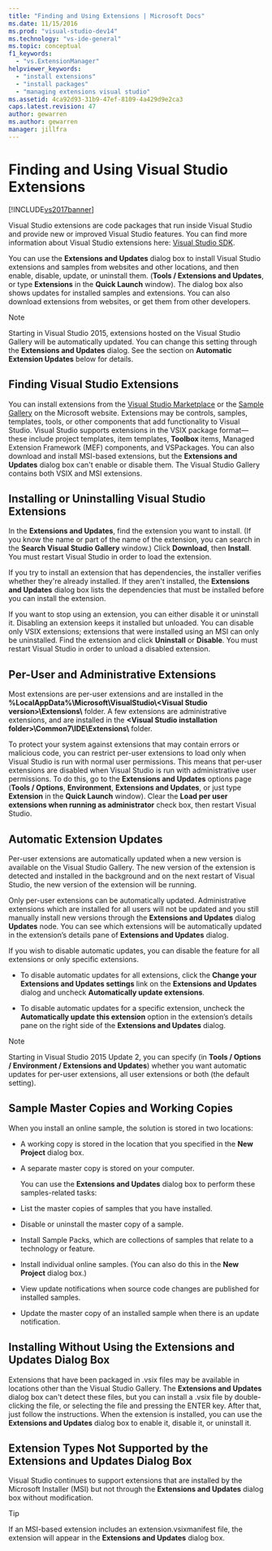 ```yaml
---
title: "Finding and Using Extensions | Microsoft Docs"
ms.date: 11/15/2016
ms.prod: "visual-studio-dev14"
ms.technology: "vs-ide-general"
ms.topic: conceptual
f1_keywords:
  - "vs.ExtensionManager"
helpviewer_keywords:
  - "install extensions"
  - "install packages"
  - "managing extensions visual studio"
ms.assetid: 4ca92d93-31b9-47ef-8109-4a429d9e2ca3
caps.latest.revision: 47
author: gewarren
ms.author: gewarren
manager: jillfra
---
```

# Finding and Using Visual Studio Extensions
[!INCLUDE[vs2017banner](../includes/vs2017banner.md)]

Visual Studio extensions are code packages that run inside Visual Studio and provide new or improved Visual Studio features. You can find more information about Visual Studio extensions here: [Visual Studio SDK](../extensibility/visual-studio-sdk.md).

 You can use the **Extensions and Updates** dialog box to install Visual Studio extensions and samples from websites and other locations, and then enable, disable, update, or uninstall them. (**Tools / Extensions and Updates**, or type **Extensions** in the **Quick Launch** window). The dialog box also shows updates for installed samples and extensions. You can also download extensions from websites, or get them from other developers.

> [!NOTE]
>  Starting in Visual Studio 2015, extensions hosted on the Visual Studio Gallery will be automatically updated.  You can change this setting through the **Extensions and Updates** dialog.  See the section on **Automatic Extension Updates** below for details.

## Finding Visual Studio Extensions
 You can install extensions from the [Visual Studio Marketplace](https://marketplace.visualstudio.com/) or the [Sample Gallery](https://code.msdn.microsoft.com/vstudio) on the Microsoft website. Extensions may be controls, samples, templates, tools, or other components that add functionality to Visual Studio. Visual Studio supports extensions in the VSIX package format—these include project templates, item templates, **Toolbox** items, Managed Extension Framework (MEF) components, and VSPackages. You can also download and install MSI-based extensions, but the **Extensions and Updates** dialog box can't enable or disable them. The Visual Studio Gallery contains both VSIX and MSI extensions.

## Installing or Uninstalling Visual Studio Extensions
 In the **Extensions and Updates**, find the extension you want to install. (If you know the name or part of the name of the extension, you can search in the **Search Visual Studio Gallery** window.) Click **Download**, then **Install**. You must restart Visual Studio in order to load the extension.

 If you try to install an extension that has dependencies, the installer verifies whether they're already installed. If they aren't installed, the **Extensions and Updates** dialog box lists the dependencies that must be installed before you can install the extension.

 If you want to stop using an extension, you can either disable it or uninstall it. Disabling an extension keeps it installed but unloaded. You can disable only VSIX extensions; extensions that were installed using an MSI can only be uninstalled. Find the extension and click **Uninstall** or **Disable**. You must restart Visual Studio in order to unload a disabled extension.

## Per-User and Administrative Extensions
 Most extensions are per-user extensions and are installed in the **%LocalAppData%\Microsoft\VisualStudio\\<Visual Studio version\>\Extensions\\** folder. A few extensions are administrative extensions, and are installed in the **\<Visual Studio installation folder>\Common7\IDE\Extensions\\** folder.

 To protect your system against extensions that may contain errors or malicious code, you can restrict per-user extensions to load only when Visual Studio is run with normal user permissions. This means that per-user extensions are disabled when Visual Studio is run with administrative user permissions. To do this, go to the **Extensions and Updates** options page (**Tools / Options**, **Environment**, **Extensions and Updates**, or just type **Extension** in the **Quick Launch** window). Clear the **Load per user extensions when running as administrator** check box, then restart Visual Studio.

## Automatic Extension Updates
 Per-user extensions are automatically updated when a new version is available on the Visual Studio Gallery.  The new version of the extension is detected and installed in the background and on the next restart of Visual Studio, the new version of the extension will be running.

 Only per-user extensions can be automatically updated.  Administrative extensions which are installed for all users will not be updated and you still manually install new versions through the **Extensions and Updates** dialog **Updates** node. You can see which extensions will be automatically updated in the extension’s details pane of **Extensions and Updates** dialog.

 If you wish to disable automatic updates, you can disable the feature for all extensions or only specific extensions.

- To disable automatic updates for all extensions, click the **Change your Extensions and Updates settings** link on the **Extensions and Updates** dialog and uncheck **Automatically update extensions**.

- To disable automatic updates for a specific extension, uncheck the **Automatically update this extension** option in the extension’s details pane on the right side of the **Extensions and Updates** dialog.

> [!NOTE]
>  Starting in Visual Studio 2015 Update 2, you can specify (in **Tools / Options / Environment / Extensions and Updates**) whether you want automatic updates for per-user extensions,  all user extensions or both (the default setting).

## Sample Master Copies and Working Copies
 When you install an online sample, the solution is stored in two locations:

- A working copy is stored in the location that you specified in the **New Project** dialog box.

- A separate master copy is stored on your computer.

  You can use the **Extensions and Updates** dialog box to perform these samples-related tasks:

- List the master copies of samples that you have installed.

- Disable or uninstall the master copy of a sample.

- Install Sample Packs, which are collections of samples that relate to a technology or feature.

- Install individual online samples. (You can also do this in the **New Project** dialog box.)

- View update notifications when source code changes are published for installed samples.

- Update the master copy of an installed sample when there is an update notification.

## Installing Without Using the Extensions and Updates Dialog Box
 Extensions that have been packaged in .vsix files may be available in locations other than the Visual Studio Gallery. The **Extensions and Updates** dialog box can't detect these files, but you can install a .vsix file by double-clicking the file, or selecting the file and pressing the ENTER key. After that, just follow the instructions. When the extension is installed, you can use the **Extensions and Updates** dialog box to enable it, disable it, or uninstall it.

## Extension Types Not Supported by the Extensions and Updates Dialog Box
 Visual Studio continues to support extensions that are installed by the Microsoft Installer (MSI) but not through the **Extensions and Updates** dialog box without modification.

> [!TIP]
>  If an MSI-based extension includes an extension.vsixmanifest file, the extension will appear in the **Extensions and Updates** dialog box.
